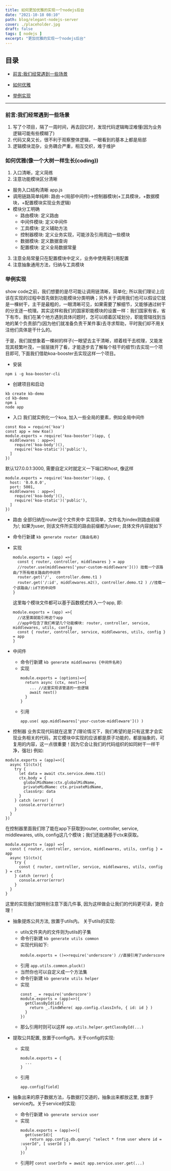 ```yaml
---
title: 如何更加优雅的实现一个nodejs后台
date: "2021-10-18 08:10"
path: blog/elegant-nodejs-server
cover: ./placeholder.jpg
draft: false
tags: [ nodejs ]
excerpt: "更加优雅的实现一个nodejs后台"
---
```


## 目录
- [前言:我们经常遇到一些场景](#前言:我们经常遇到一些场景)

- [如何优雅](#如何优雅)

- [举例实现](#举例实现)

------

### 前言:我们经常遇到一些场景
1. 写了个项目，隔了一周时间，再去回忆时，发现代码逻辑晦涩难懂(因为业务逻辑可能有些模糊了)
2. 代码又臭又长，很不利于观察整体逻辑，一眼看到的基本上都是局部
3. 逻辑模块混杂，业务耦合严重，相互交织，难于维护

### 如何优雅(像一个大树一样生长(coding))
1. 入口清晰，定义简练
2. 注意功能模块区分清晰
  - 服务入口结构清晰 app.js
  - 调用链路简单纯粹: 路由->(局部中间件)->控制器模块(+工具模块，+数据模块，+配置模块实现业务逻辑)
  - 模块分工明确
    - 路由模块: 定义路由
    - 中间件模块: 定义中间件
    - 工具模块: 定义辅助方法
    - 控制器模块: 定义业务实现，可能涉及引用周边一些模块
    - 数据模块: 定义数据查询
    - 配置模块: 定义全局数据常量
3. 注意全局常量只在配置模块中定义，业务中使用需引用配置
4. 注意抽象通用方法，归纳与工具模块 

### 举例实现
show code之前，我们想要的是尽可能让调用链清晰，简单化; 所以我们理论上应该在实现的过程中首先做到功能模块分类明确；另外关于调用我们也可以假设它就是一棵树干，主干是最粗的，一眼清晰可见，如果需要了解细节，又能够通过树干的分支逐一梳理。其实这样和我们的国家职能模块的设置一样：我们国家有省，省下有市，我们在某个地方遇到具体问题时，怎可以顺着区域划分，职能管辖找到当地的某个负责部门(因为他们就准备负责干某件事)去寻求帮助，平时我们却不用关注他们具体是干什么的。

于是，我们就想象着一棵树的样子(一眼望去主干清晰，顺着枝干去梳理，又能发现其枝繁叶茂，一层层拨开了看，才能逐步去了解每个枝干的细节)去实现一个项目即可, 下面我们借助koa-booster去实现这样一个项目。

- 安装
```
npm i -g koa-booster-cli
```
- 创建项目和启动
```
kb create kb-demo 
cd kb-demo
npm i
node app
```

- 入口
我们就实例化一个koa, 加入一些全局的要素，例如全局中间件
```
const Koa = require('koa')
const app = new Koa()
module.exports = require('koa-booster')(app, {
  middlewares : app=>[
    require('koa-body')(),
    require('koa-static')('public'),
  ]
})
```
默认127.0.0.1:3000, 需要自定义时就定义一下端口和host, 像这样
```
module.exports = require('koa-booster')(app, {
  host: '0.0.0.0',
  port: 5001,
  middlewares : app=>[
    require('koa-body')(),
    require('koa-static')('public'),
  ]
})
```

- 路由 全部归纳在router这个文件夹中
实现简单，文件名为index则路由前缀为/; 如果为user, 则该文件所实现的路由前缀都为/user; 具体文件内容就如下
- 命令行新建 ``` kb generate router {路由名称} ```
- 实现
  ```
  module.exports = (app) =>{
    const { router, controller, middlewares } = app
    //router.use(middlewares['your-custom-middleware']()) 挂载一个该路由/下所有相关路由的中间件
    router.get('/',  controller.demo.t1 ) 
    router.get('/:id', middlewares.m2(), controller.demo.t2 ) //挂载一个该路由/:id下的中间件
  }
  ```
  这里每个模块文件都可以基于函数模式传入一个app, 即:
  ```
  module.exports = (app) =>{ 
    //这里面就能引用这个app
    //app中包含了我们希望几个功能模块: router, controller, service, middlewares, utils, config
    const { router, controller, service, middlewares, utils, config } = app
  }
  ```

- 中间件
  - 命令行新建 ``` kb generate middlewares {中间件名称} ```
  - 实现
    ```
    module.exports = (options)=>{
      return async (ctx, next)=>{
        ... //这里实现该管道的一些逻辑
        await next()
      }
    }
    ```
  - 引用
    ```
    app.use( app.middlewares['your-custom-middleware']() )
    ```

- 控制器 业务实现代码就在这里了(理论情况下，我们希望的是只有这里才会实现业务相关的代码，其它模块中实现的应该都是原子功能的，都是抽象的，可复用的内容，这一点很重要！因为它会让我们的代码组织的如同树干一样干净，强壮) 例如: 
```
module.exports = (app)=>({
  async t1(ctx){
    try {
      let data = await ctx.service.demo.t1()
      ctx.body = {
        globalMidName:ctx.globalMidName,
        privateMidName: ctx.privateMidName,
        classGrp: data
      }
    } catch (error) {
      console.error(error)
    }
  }
})
```
在控制器里面我们除了能在app下获取到router, controller, service, middlewares, utils, config这几个模块；我们还能通基于ctx来获取。
```
module.exports = (app) =>{ 
  const { router, controller, service, middlewares, utils, config } = app
  async t1(ctx){
    try {
      const { router, controller, service, middlewares, utils, config } = ctx
    } catch (error) {
      console.error(error)
    }
  }
}
```

这里的实现我们就特别注意下面几件事, 因为这样做会让我们的代码更可读，更合理！
- 抽象提炼公共方法, 放置于utils内。 关于utils的实现:
  - utils文件夹内的文件则为utils的子集
  - 命令行新建 ``` kb generate utils common ```
  - 实现代码如下: 
    ```
    module.exports = ()=>require('underscore') //直接引用了underscore
    ```
  - 引用 ``` app.utils.common.pluck() ```
  - 当然你也可以自定义成一个方法集
  - 命令行新建 ``` kb generate utils helper ```
  - 实现
    ```
    const _ = require('underscore')
    module.exports = (app)=>({
      getClassById(id){
        return _.findWhere( app.config.classInfo, { id: id } )
      }
    })
    ```
  - 那么引用时则可以这样 ``` app.utils.helper.getClassById(...) ```

- 提取公共配置, 放置于config内。关于config的实现:
  - 实现
    ``` 
    module.exports = {
      ...
    }
    ```
  - 引用
    ```
    app.config[field]
    ```

- 抽象出来的原子数据方法，与数据打交道的，抽象出来都放这里, 放置于service内。关于service的实现:
  - 命令行新建 ``` kb generate service user ```
  - 实现
    ``` 
    module.exports = (app)=>({
      get(userId){
        return app.config.db.query( "select * from user where id = :userId", [ userId ] )
      }
    })
    ```
  - 引用时 ```const userInfo = await app.service.user.get(...) ```





